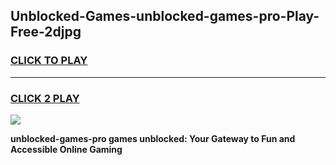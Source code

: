 
## Unblocked-Games-unblocked-games-pro-Play-Free-2djpg
<h3>
<a href="https://premium76.site?title=unblocked-games-pro&ref=17A">CLICK TO PLAY</a></h3>
<hr>

<h3>
<a href="https://premium76.site?title=unblocked-games-pro&ref=17A">CLICK 2 PLAY</a>
  
</h3>

<a href="https://premium76.site?title=unblocked-games-pro&ref=17A"><img src="https://clearcache.store/games.png"></a>


**unblocked-games-pro games unblocked: Your Gateway to Fun and Accessible Online Gaming**
